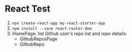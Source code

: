 # React Test

1. `npx create-react-app my-react-starter-app`
1. `npm install --save react-router-dom`
1. HomePage: list Github user's repo list and repo details:
    * GithubReposPage
    * GithubRepo

